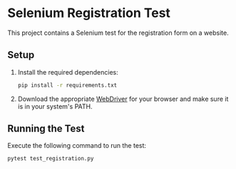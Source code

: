 # Selenium Registration Test

This project contains a Selenium test for the registration form on a website.

## Setup

1. Install the required dependencies:

    ```bash
    pip install -r requirements.txt
    ```

2. Download the appropriate [WebDriver](https://sites.google.com/chromium.org/driver/) for your browser and make sure it is in your system's PATH.

## Running the Test

Execute the following command to run the test:

```bash
pytest test_registration.py
